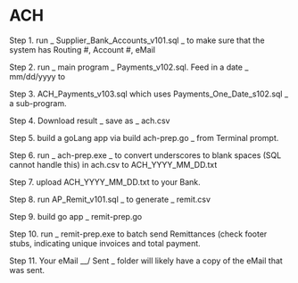 # ACH

Step 1. run _ Supplier_Bank_Accounts_v101.sql _ to make sure that the system has Routing #, Account #, eMail

Step 2. run _ main program _ Payments_v102.sql.  Feed in a date _ mm/dd/yyyy to 

Step 3. ACH_Payments_v103.sql which uses Payments_One_Date_s102.sql _ a sub-program.
            
Step 4. Download result _ save as _ ach.csv

Step 5. build a goLang app via build ach-prep.go _ from Terminal prompt.

Step 6. run _ ach-prep.exe _ to convert underscores to blank spaces (SQL cannot handle this) in ach.csv to ACH_YYYY_MM_DD.txt

Step 7. upload ACH_YYYY_MM_DD.txt to your Bank.

Step 8. run AP_Remit_v101.sql _ to generate _ remit.csv

Step 9. build go app _ remit-prep.go

Step 10. run _ remit-prep.exe to batch send Remittances (check footer stubs, indicating unique invoices and total payment.

Step 11. Your eMail __/ Sent \_ folder will likely have a copy of the eMail that was sent.


